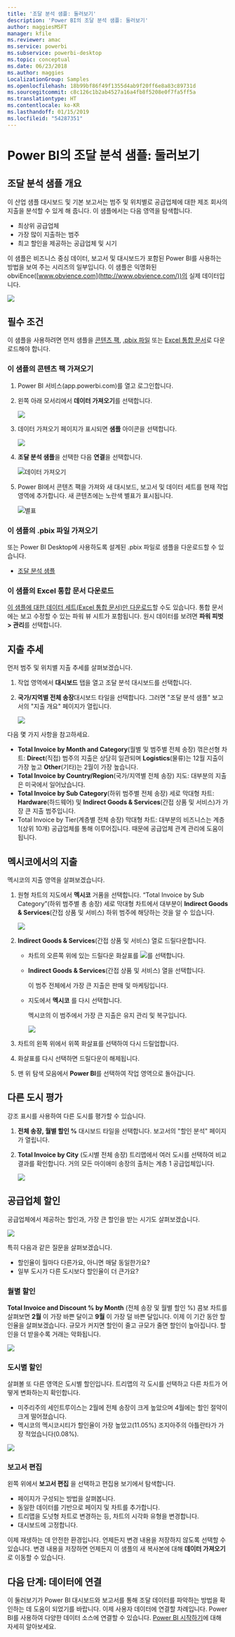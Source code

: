 ```yaml
---
title: '조달 분석 샘플: 둘러보기'
description: 'Power BI의 조달 분석 샘플: 둘러보기'
author: maggiesMSFT
manager: kfile
ms.reviewer: amac
ms.service: powerbi
ms.subservice: powerbi-desktop
ms.topic: conceptual
ms.date: 06/23/2018
ms.author: maggies
LocalizationGroup: Samples
ms.openlocfilehash: 18b99bf86f49f1355d4ab9f20ff6e8a83c89731d
ms.sourcegitcommit: c8c126c1b2ab4527a16a4fb8f5208e0f7fa5ff5a
ms.translationtype: HT
ms.contentlocale: ko-KR
ms.lasthandoff: 01/15/2019
ms.locfileid: "54287351"
---
```

# <a name="procurement-analysis-sample-for-power-bi-take-a-tour"></a>Power BI의 조달 분석 샘플: 둘러보기

## <a name="overview-of-the-procurement-analysis-sample"></a>조달 분석 샘플 개요
이 산업 샘플 대시보드 및 기본 보고서는 범주 및 위치별로 공급업체에 대한 제조 회사의 지출을 분석할 수 있게 해 줍니다. 이 샘플에서는 다음 영역을 탐색합니다.

* 최상위 공급업체
* 가장 많이 지출하는 범주
* 최고 할인을 제공하는 공급업체 및 시기

이 샘플은 비즈니스 중심 데이터, 보고서 및 대시보드가 포함된 Power BI를 사용하는 방법을 보여 주는 시리즈의 일부입니다. 이 샘플은 익명화된 obviEnce([www.obvience.com](http://www.obvience.com/))의 실제 데이터입니다.

![](media/sample-procurement/procurement1.png)

## <a name="prerequisites"></a>필수 조건

 이 샘플을 사용하려면 먼저 샘플을 [콘텐츠 팩](https://docs.microsoft.com/power-bi/sample-procurement#get-the-content-pack-for-this-sample), [.pbix 파일](http://download.microsoft.com/download/D/5/3/D5390069-F723-413B-8D27-5888500516EB/Procurement%20Analysis%20Sample%20PBIX.pbix) 또는 [Excel 통합 문서](http://go.microsoft.com/fwlink/?LinkId=529784)로 다운로드해야 합니다.

### <a name="get-the-content-pack-for-this-sample"></a>이 샘플의 콘텐츠 팩 가져오기

1. Power BI 서비스(app.powerbi.com)를 열고 로그인합니다.
2. 왼쪽 아래 모서리에서 **데이터 가져오기**를 선택합니다.
   
    ![](media/sample-datasets/power-bi-get-data.png)
3. 데이터 가져오기 페이지가 표시되면 **샘플** 아이콘을 선택합니다.
   
   ![](media/sample-datasets/power-bi-samples-icon.png)
4. **조달 분석 샘플**을 선택한 다음 **연결**을 선택합니다.  
  
   ![데이터 가져오기](media/sample-procurement/procurement1a.png)
   
5. Power BI에서 콘텐츠 팩을 가져와 새 대시보드, 보고서 및 데이터 세트를 현재 작업 영역에 추가합니다. 새 콘텐츠에는 노란색 별표가 표시됩니다. 
   
   ![별표](media/sample-procurement/procurement1b.png)
  
### <a name="get-the-pbix-file-for-this-sample"></a>이 샘플의 .pbix 파일 가져오기

또는 Power BI Desktop에 사용하도록 설계된 .pbix 파일로 샘플을 다운로드할 수 있습니다. 

 * [조달 분석 샘플](http://download.microsoft.com/download/D/5/3/D5390069-F723-413B-8D27-5888500516EB/Procurement%20Analysis%20Sample%20PBIX.pbix)

### <a name="get-the-excel-workbook-for-this-sample"></a>이 샘플의 Excel 통합 문서 다운로드
[이 샘플에 대한 데이터 세트(Excel 통합 문서)만 다운로드](http://go.microsoft.com/fwlink/?LinkId=529784)할 수도 있습니다. 통합 문서에는 보고 수정할 수 있는 파워 뷰 시트가 포함됩니다. 원시 데이터를 보려면 **파워 피벗 > 관리**를 선택합니다.


## <a name="spending-trends"></a>지출 추세
먼저 범주 및 위치별 지출 추세를 살펴보겠습니다.  

1. 작업 영역에서 **대시보드** 탭을 열고 조달 분석 대시보드를 선택합니다.
2. **국가/지역별 전체 송장**대시보드 타일을 선택합니다. 그러면 "조달 분석 샘플" 보고서의 "지출 개요" 페이지가 열립니다.

    ![](media/sample-procurement/procurement2.png)

다음 몇 가지 사항을 참고하세요.

* **Total Invoice by Month and Category**(월별 및 범주별 전체 송장) 꺾은선형 차트: **Direct**(직접) 범주의 지출은 상당히 일관되며 **Logistics**(물류)는 12월 지출이 가장 높고 **Other**(기타)는 2월이 가장 높습니다.
* **Total Invoice by Country/Region**(국가/지역별 전체 송장) 지도: 대부분의 지출은 미국에서 일어났습니다.
* **Total Invoice by Sub Category**(하위 범주별 전체 송장) 세로 막대형 차트: **Hardware**(하드웨어) 및 **Indirect Goods & Services**(간접 상품 및 서비스)가 가장 큰 지출 범주입니다.
* Total Invoice by Tier(계층별 전체 송장) 막대형 차트: 대부분의 비즈니스는 계층 1(상위 10개) 공급업체를 통해 이루어집니다. 때문에 공급업체 관계 관리에 도움이 됩니다.

## <a name="spending-in-mexico"></a>멕시코에서의 지출
멕시코의 지출 영역을 살펴보겠습니다.

1. 원형 차트의 지도에서 **멕시코** 거품을 선택합니다. “Total Invoice by Sub Category”(하위 범주별 총 송장) 세로 막대형 차트에서 대부분이 **Indirect Goods & Services**(간접 상품 및 서비스) 하위 범주에 해당하는 것을 알 수 있습니다.

   ![](media/sample-procurement/pbi_procsample_spendmexico.png)
2. **Indirect Goods & Services**(간접 상품 및 서비스) 열로 드릴다운합니다.

   * 차트의 오른쪽 위에 있는 드릴다운 화살표를 ![](media/sample-procurement/pbi_drilldown_icon.png)를 선택합니다.
   * **Indirect Goods & Services**(간접 상품 및 서비스) 열을 선택합니다.

      이 범주 전체에서 가장 큰 지출은 판매 및 마케팅입니다.
   * 지도에서 **멕시코** 를 다시 선택합니다.

      멕시코의 이 범주에서 가장 큰 지출은 유지 관리 및 복구입니다.

      ![](media/sample-procurement/pbi_procsample_drill_mexico.png)
3. 차트의 왼쪽 위에서 위쪽 화살표를 선택하여 다시 드릴업합니다.
4. 화살표를 다시 선택하면 드릴다운이 해제됩니다.  
5. 맨 위 탐색 모음에서 **Power BI**를 선택하여 작업 영역으로 돌아갑니다.

## <a name="evaluate-different-cities"></a>다른 도시 평가
강조 표시를 사용하여 다른 도시를 평가할 수 있습니다.

1. **전체 송장, 월별 할인 %** 대시보드 타일을 선택합니다. 보고서의 "할인 분석" 페이지가 열립니다.
2. **Total Invoice by City** (도시별 전체 송장) 트리맵에서 여러 도시를 선택하여 비교 결과를 확인합니다. 거의 모든 마이애미 송장의 출처는 계층 1 공급업체입니다.

   ![](media/sample-procurement/pbi_procsample_miamitreemap2.png)

## <a name="vendor-discounts"></a>공급업체 할인
공급업체에서 제공하는 할인과, 가장 큰 할인을 받는 시기도 살펴보겠습니다.

![](media/sample-procurement/procurement4.png)

특히 다음과 같은 질문을 살펴보겠습니다.

* 할인율이 월마다 다른가요, 아니면 매달 동일한가요?
* 일부 도시가 다른 도시보다 할인율이 더 큰가요?

### <a name="discount-by-month"></a>월별 할인
**Total Invoice and Discount % by Month** (전체 송장 및 월별 할인 %) 콤보 차트를 살펴보면 **2월** 이 가장 바쁜 달이고 **9월** 이 가장 덜 바쁜 달입니다. 이제 이 기간 동안 할인율을 살펴보겠습니다.
규모가 커지면 할인이 줄고 규모가 줄면 할인이 높아집니다. 할인을 더 받을수록 거래는 악화됩니다.

![](media/sample-procurement/procurement5.png)

### <a name="discount-by-city"></a>도시별 할인
살펴볼 또 다른 영역은 도시별 할인입니다. 트리맵의 각 도시를 선택하고 다른 차트가 어떻게 변화하는지 확인합니다.

* 미주리주의 세인트루이스는 2월에 전체 송장이 크게 높았으며 4월에는 할인 절약이 크게 떨어졌습니다.
* 멕시코의 멕시코시티가 할인율이 가장 높았고(11.05%) 조지아주의 아틀란타가 가장 적었습니다(0.08%).

![](media/sample-procurement/procurement6.png)

### <a name="edit-the-report"></a>보고서 편집
왼쪽 위에서 **보고서 편집** 을 선택하고 편집용 보기에서 탐색합니다.

* 페이지가 구성되는 방법을 살펴봅니다.
* 동일한 데이터를 기반으로 페이지 및 차트를 추가합니다.
* 트리맵을 도넛형 차트로 변경하는 등, 차트의 시각화 유형을 변경합니다.
* 대시보드에 고정합니다.

이제 재생하는 데 안전한 환경입니다. 언제든지 변경 내용을 저장하지 않도록 선택할 수 있습니다. 변경 내용을 저장하면 언제든지 이 샘플의 새 복사본에 대해 **데이터 가져오기** 로 이동할 수 있습니다.

## <a name="next-steps-connect-to-your-data"></a>다음 단계: 데이터에 연결
이 둘러보기가 Power BI 대시보드와 보고서를 통해 조달 데이터를 파악하는 방법을 확인하는 데 도움이 되었기를 바랍니다. 이제 사용자 데이터에 연결할 차례입니다. Power BI를 사용하여 다양한 데이터 소스에 연결할 수 있습니다. [Power BI 시작하기](service-get-started.md)에 대해 자세히 알아보세요.
